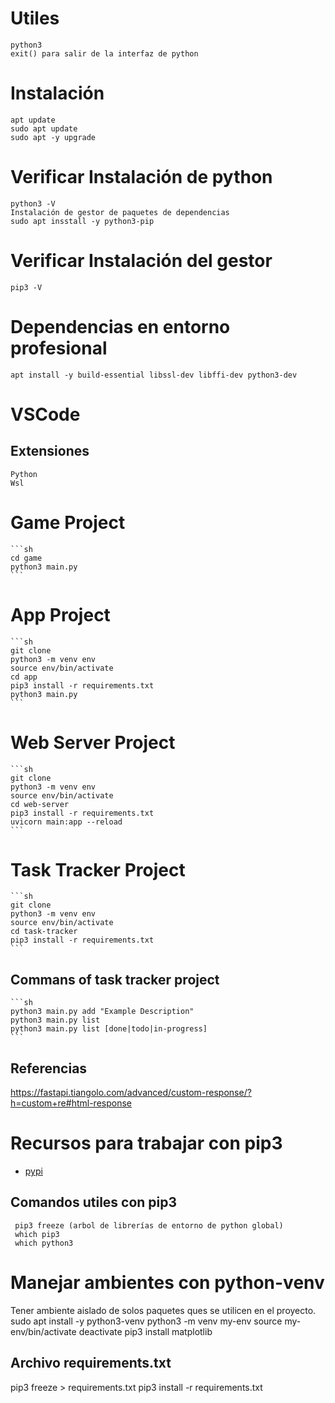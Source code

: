 # Utiles
    python3
    exit() para salir de la interfaz de python
# Instalación
    apt update
    sudo apt update
    sudo apt -y upgrade
# Verificar Instalación de python
    python3 -V
    Instalación de gestor de paquetes de dependencias
    sudo apt insstall -y python3-pip
   
# Verificar Instalación del gestor
    pip3 -V
# Dependencias en entorno profesional
    apt install -y build-essential libssl-dev libffi-dev python3-dev
# VSCode 
## Extensiones
    Python
    Wsl

# Game Project
    ```sh
    cd game
    python3 main.py
    ```
# App Project
    ```sh   
    git clone
    python3 -m venv env    
    source env/bin/activate
    cd app
    pip3 install -r requirements.txt
    python3 main.py
    ```
# Web Server Project 
    ```sh   
    git clone
    python3 -m venv env    
    source env/bin/activate
    cd web-server
    pip3 install -r requirements.txt
    uvicorn main:app --reload
    ```   
# Task Tracker Project
    ```sh   
    git clone
    python3 -m venv env    
    source env/bin/activate
    cd task-tracker
    pip3 install -r requirements.txt
    ``` 
## Commans of task tracker project
    ```sh  
    python3 main.py add "Example Description"
    python3 main.py list
    python3 main.py list [done|todo|in-progress]
    ``` 
    




## Referencias
https://fastapi.tiangolo.com/advanced/custom-response/?h=custom+re#html-response

# Recursos para trabajar con pip3
*  [pypi](https://pypi.org/)
## Comandos utiles con pip3
     pip3 freeze (arbol de librerías de entorno de python global)
     which pip3
     which python3
# Manejar ambientes con python-venv
Tener ambiente aislado de solos paquetes ques se utilicen en el proyecto.
    sudo apt install -y python3-venv
     python3 -m venv my-env
     source my-env/bin/activate
     deactivate
     pip3 install matplotlib
## Archivo requirements.txt
pip3 freeze > requirements.txt
pip3 install -r requirements.txt
